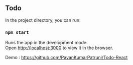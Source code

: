 ## Todo

In the project directory, you can run:

### `npm start`

Runs the app in the development mode.<br>
Open [http://localhost:3000](http://localhost:3000) to view it in the browser.

Demo : https://github.com/PavanKumarPatruni/Todo-React
